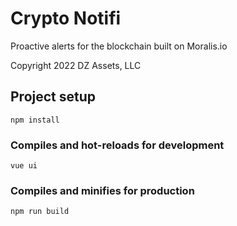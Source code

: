 # Crypto Notifi
Proactive alerts for the blockchain built on Moralis.io

Copyright 2022 DZ Assets, LLC
## Project setup
```
npm install
```

### Compiles and hot-reloads for development
```
vue ui
```

### Compiles and minifies for production
```
npm run build
```

